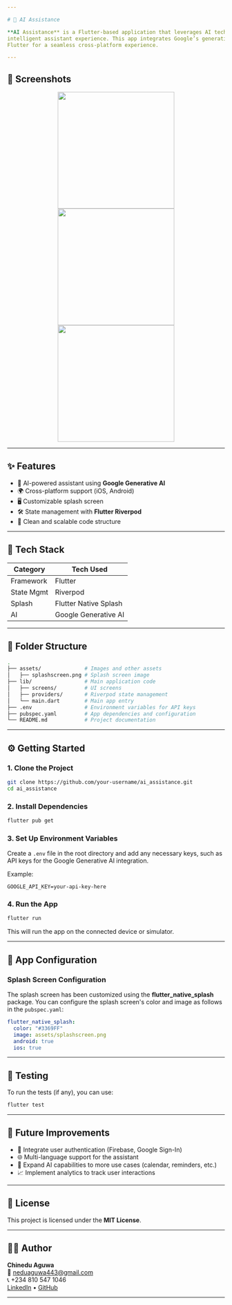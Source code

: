 ```yaml
---

# 🤖 AI Assistance

**AI Assistance** is a Flutter-based application that leverages AI technologies to provide an
intelligent assistant experience. This app integrates Google’s generative AI and is built using
Flutter for a seamless cross-platform experience.

---
```


## 📸 Screenshots

<p align="center">
  <img src="Screenshot_20250413_233900.png" width="270" />
  <img src="Screenshot_20250413_234234.png" width="270" />
  <img src="Screenshot_20250413_234257.png" width="270" />
</p>

---

## ✨ Features

- 💬 AI-powered assistant using **Google Generative AI**
- 🌍 Cross-platform support (iOS, Android)
- 🖥️ Customizable splash screen
- 🛠️ State management with **Flutter Riverpod**
- 🌱 Clean and scalable code structure

---

## 🚀 Tech Stack

| Category   | Tech Used             |
|------------|-----------------------|
| Framework  | Flutter               |
| State Mgmt | Riverpod              |
| Splash     | Flutter Native Splash |
| AI         | Google Generative AI  |

---

## 📁 Folder Structure

```bash
.
├── assets/              # Images and other assets
│   ├── splashscreen.png # Splash screen image
├── lib/                 # Main application code
│   ├── screens/         # UI screens
│   ├── providers/       # Riverpod state management
│   └── main.dart        # Main app entry
├── .env                 # Environment variables for API keys
├── pubspec.yaml         # App dependencies and configuration
└── README.md            # Project documentation
```

---

## ⚙️ Getting Started

### 1. Clone the Project

```bash
git clone https://github.com/your-username/ai_assistance.git
cd ai_assistance
```

### 2. Install Dependencies

```bash
flutter pub get
```

### 3. Set Up Environment Variables

Create a `.env` file in the root directory and add any necessary keys, such as API keys for the
Google Generative AI integration.

Example:

```plaintext
GOOGLE_API_KEY=your-api-key-here
```

### 4. Run the App

```bash
flutter run
```

This will run the app on the connected device or simulator.

---

## 📱 App Configuration

### Splash Screen Configuration

The splash screen has been customized using the **flutter_native_splash** package. You can configure
the splash screen's color and image as follows in the `pubspec.yaml`:

```yaml
flutter_native_splash:
  color: "#3369FF"
  image: assets/splashscreen.png
  android: true
  ios: true
```

---

## 🧪 Testing

To run the tests (if any), you can use:

```bash
flutter test
```

---

## 🔮 Future Improvements

- 🔑 Integrate user authentication (Firebase, Google Sign-In)
- 🌐 Multi-language support for the assistant
- 🧠 Expand AI capabilities to more use cases (calendar, reminders, etc.)
- 📈 Implement analytics to track user interactions

---

## 📄 License

This project is licensed under the **MIT License**.

---

## 👨‍💻 Author

**Chinedu Aguwa**  
📧 [neduaguwa443@gmail.com](mailto:neduaguwa443@gmail.com)  
📞 +234 810 547 1046  
[LinkedIn](https://www.linkedin.com/in/chinedu-aguwa-b1747a2b0) • [GitHub](https://github.com/chi2785443)

---
